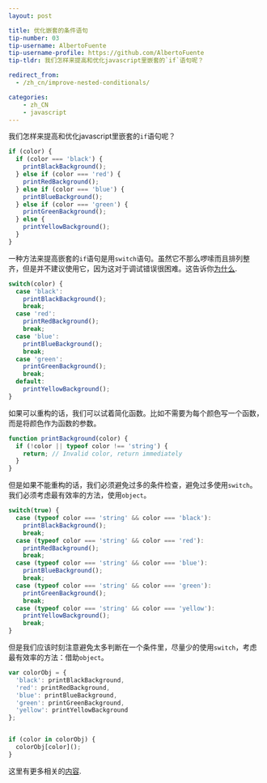 ```yaml
---
layout: post

title: 优化嵌套的条件语句
tip-number: 03
tip-username: AlbertoFuente 
tip-username-profile: https://github.com/AlbertoFuente
tip-tldr: 我们怎样来提高和优化javascript里嵌套的`if`语句呢？

redirect_from:
  - /zh_cn/improve-nested-conditionals/

categories:
    - zh_CN
    - javascript
---
```



我们怎样来提高和优化javascript里嵌套的`if`语句呢？

```javascript
if (color) {
  if (color === 'black') {
    printBlackBackground();
  } else if (color === 'red') {
    printRedBackground();
  } else if (color === 'blue') {
    printBlueBackground();
  } else if (color === 'green') {
    printGreenBackground();
  } else {
    printYellowBackground();
  }
}
```


一种方法来提高嵌套的`if`语句是用`switch`语句。虽然它不那么啰嗦而且排列整齐，但是并不建议使用它，因为这对于调试错误很困难。这告诉你[为什么](https://toddmotto.com/deprecating-the-switch-statement-for-object-literals).

```javascript
switch(color) {
  case 'black':
    printBlackBackground();
    break;
  case 'red':
    printRedBackground();
    break;
  case 'blue':
    printBlueBackground();
    break;
  case 'green':
    printGreenBackground();
    break;
  default:
    printYellowBackground();
}
```

如果可以重构的话，我们可以试着简化函数。比如不需要为每个颜色写一个函数，而是将颜色作为函数的参数。

```javascript
function printBackground(color) {
  if (!color || typeof color !== 'string') {
    return; // Invalid color, return immediately
  }
}
```

但是如果不能重构的话，我们必须避免过多的条件检查，避免过多使用`switch`。我们必须考虑最有效率的方法，使用`object`。

```javascript
switch(true) {
  case (typeof color === 'string' && color === 'black'):
    printBlackBackground();
    break;
  case (typeof color === 'string' && color === 'red'):
    printRedBackground();
    break;
  case (typeof color === 'string' && color === 'blue'):
    printBlueBackground();
    break;
  case (typeof color === 'string' && color === 'green'):
    printGreenBackground();
    break;
  case (typeof color === 'string' && color === 'yellow'):
    printYellowBackground();
    break;
}
```


但是我们应该时刻注意避免太多判断在一个条件里，尽量少的使用`switch`，考虑最有效率的方法：借助`object`。

```javascript
var colorObj = {
  'black': printBlackBackground,
  'red': printRedBackground,
  'blue': printBlueBackground,
  'green': printGreenBackground,
  'yellow': printYellowBackground
};


if (color in colorObj) {
  colorObj[color]();
}
```


这里有更多相关的[内容](http://www.nicoespeon.com/en/2015/01/oop-revisited-switch-in-js/).

